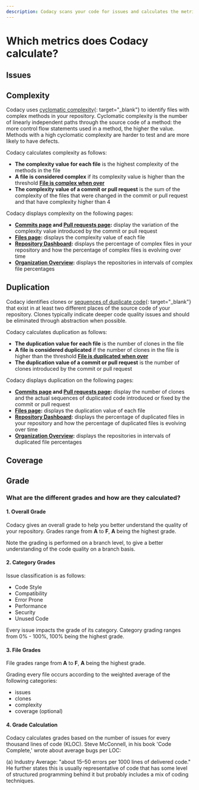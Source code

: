 ```yaml
---
description: Codacy scans your code for issues and calculates the metrics code complexity, duplication, and coverage. Besides this, Codacy also calculates a grade for your repository and files based on all calculated code quality metrics.
---
```


# Which metrics does Codacy calculate?

<!--TODO
    Include link to https://docs.codacy.com/getting-started/supported-languages-and-tools/ since Codacy doesn't calculate all metrics for all languages-->

## Issues

<!--NOTE https://codacy.atlassian.net/browse/CY-2086?focusedCommentId=42198

We compare the number of issues with the industry average. File size and severity of the issues are two relevant concepts here

-   Issue cost - depends on the severity of issue: Error = 10, Warning = 5, Info = 1
    -   Per tool we attribute a severity per issue category - when we don’t have any attribution defined we attribute “Info” level.
-   Per 1000 lines of code, we expect 100 errors, with an cost of 10.
-->

## Complexity

Codacy uses [cyclomatic complexity](https://en.wikipedia.org/wiki/Cyclomatic_complexity){: target="_blank"} to identify files with complex methods in your repository. Cyclomatic complexity is the number of linearly independent paths through the source code of a method: the more control flow statements used in a method, the higher the value. Methods with a high cyclomatic complexity are harder to test and are more likely to have defects.

Codacy calculates complexity as follows:

-   **The complexity value for each file** is the highest complexity of the methods in the file
-   **A file is considered complex** if its complexity value is higher than the threshold [**File is complex when over**](../../repositories-configure/adjusting-quality-settings.md#goals)
-   **The complexity value of a commit or pull request** is the sum of the complexity of the files that were changed in the commit or pull request and that have complexity higher than 4

Codacy displays complexity on the following pages:

-   **[Commits page](../../repositories/commits.md) and [Pull requests page](../../repositories/pull-requests.md):** display the variation of the complexity value introduced by the commit or pull request
-   **[Files page](../../repositories/files.md):** displays the complexity value of each file
-   **[Repository Dashboard](../../repositories/repository-dashboard.md):** displays the percentage of complex files in your repository and how the percentage of complex files is evolving over time
-   **[Organization Overview](../../organizations/organization-overview.md):** displays the repositories in intervals of complex file percentages

## Duplication

Codacy identifies clones or [sequences of duplicate code](https://en.wikipedia.org/wiki/Duplicate_code){: target="_blank"} that exist in at least two different places of the source code of your repository. Clones typically indicate deeper code quality issues and should be eliminated through abstraction when possible.

Codacy calculates duplication as follows:

-   **The duplication value for each file** is the number of clones in the file
-   **A file is considered duplicated** if the number of clones in the file is higher than the threshold [**File is duplicated when over**](../../repositories-configure/adjusting-quality-settings.md#goals)
-   **The duplication value of a commit or pull request** is the number of clones introduced by the commit or pull request

<!--TODO
    How to tweak how Codacy identifies clones when using PMD CPD
    https://docs.codacy.com/repositories-configure/codacy-configuration-file/#pmd-cpd-duplication-->

Codacy displays duplication on the following pages:

-   **[Commits page](../../repositories/commits.md) and [Pull requests page](../../repositories/pull-requests.md):** display the number of clones and the actual sequences of duplicated code introduced or fixed by the commit or pull request
-   **[Files page](../../repositories/files.md):** displays the duplication value of each file
-   **[Repository Dashboard](../../repositories/repository-dashboard.md):** displays the percentage of duplicated files in your repository and how the percentage of duplicated files is evolving over time
-   **[Organization Overview](../../organizations/organization-overview.md):** displays the repositories in intervals of duplicated file percentages

## Coverage

<!--NOTE https://codacy.atlassian.net/browse/CY-2086?focusedCommentId=42198

We display the % of lines of code covered, out of those that can be covered.

-   On the quality settings the user can define what is the coverage threshold acceptable for that repository.
-   At commit level we display he % of lines of code that are indeed covered, and the delta of that percentage.
-   At repository level we display the % of lines of code that are indeed covered.
-   At organization level we display the repositories organized per intervals of coverage.
-->

## Grade

### What are the different grades and how are they calculated?

<!-- TODO
     Improve this information to make it more useful and compact, and move it to a single section at the end of the page "Repository Dashboard". -->

#### 1. Overall Grade

Codacy gives an overall grade to help you better understand the quality of your repository.
Grades range from **A** to **F**, **A** being the highest grade.

Note the grading is performed on a branch level, to give a better understanding of the code quality on a branch basis.

#### 2. Category Grades

Issue classification is as follows:

-   Code Style
-   Compatibility
-   Error Prone
-   Performance
-   Security
-   Unused Code

Every issue impacts the grade of its category. Category grading ranges from 0% - 100%, 100% being the highest grade.

#### 3. File Grades

File grades range from **A** to **F**, **A** being the highest grade.

Grading every file occurs according to the weighted average of the following categories:

-   issues
-   clones
-   complexity
-   coverage (optional)

#### 4. Grade Calculation

Codacy calculates grades based on the number of issues for every thousand lines of code (KLOC). Steve McConnell, in his book 'Code Complete,' wrote about average bugs per LOC:

(a) Industry Average: "about 15–50 errors per 1000 lines of delivered code." He further states this is usually representative of code that has some level of structured programming behind it but probably includes a mix of coding techniques.
